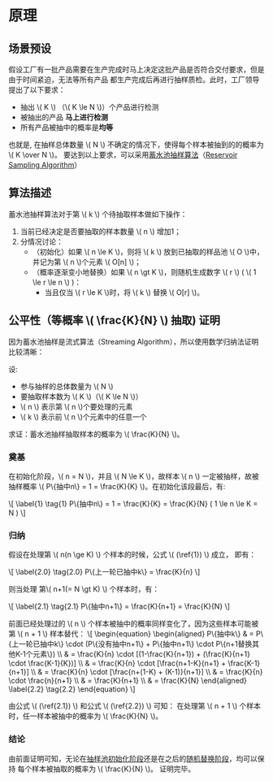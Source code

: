 # 原理

## 场景预设
假设工厂有一批产品需要在生产完成时马上决定这批产品是否符合交付要求，但是由于时间紧迫，无法等所有产品
都生产完成后再进行抽样质检。此时，工厂领导提出了以下要求：

- 抽出 \\( K \\) （\\( K \le N \\)）个产品进行检测
- 被抽出的产品 **马上进行检测**
- 所有产品被抽中的概率是**均等**

也就是, 在抽样总体数量 \\( N \\) 不确定的情况下，使得每个样本被抽到的的概率为 \\( K \over N \\)。
要达到以上要求，可以采用[蓄水池抽样算法]（[Reservoir Sampling Algorithm]）

[蓄水池抽样算法]: https://www.jianshu.com/p/7a9ea6ece2af
[Reservoir Sampling Algorithm]: https://www.geeksforgeeks.org/reservoir-sampling/

## 算法描述
蓄水池抽样算法对于第 \\( k \\) 个待抽取样本做如下操作：

1. 当前已经决定是否要抽取的样本数量 \\( n \\) 增加1；
2. 分情况讨论：
    - （初始化）如果 \\( n \le K \\)，则将 \\( k \\) 放到已抽取的样品池 \\( O \\)中，并记为第 \\( n \\)个元素 \\( O[n] \\)；
    - （概率逐渐变小地替换）如果 \\( n \gt K \\)，则随机生成数字 \\( r \\) ( \\( 1 \le r \le n \\) )：
        - 当且仅当 \\( r \le K \\)时，将 \\( k \\) 替换 \\( O[r] \\)。

## 公平性（等概率 \\( \frac{K}{N} \\) 抽取) 证明
因为蓄水池抽样是流式算法（Streaming Algorithm），所以使用数学归纳法证明比较清晰：

设:
- 参与抽样的总体数量为 \\( N \\)
- 要抽取样本数为 \\( K \\)（\\( K \le N \\)）
- \\( n \\) 表示第 \\( n \\)个要处理的元素
- \\( k \\) 表示前 \\( n \\)个元素中的任意一个

求证：蓄水池抽样抽取样本的概率为 \\( \frac{K}{N} \\)。

### 奠基
在初始化阶段，\\( n = N \\)，并且 \\( N \le K \\)，故样本 \\( n \\) 一定被抽样，故被抽样概率
\\( P\\{抽中n\\} = 1 = \frac{K}{K} \\)。在初始化该段最后，有:

\\[ \label{1} \tag{1}
    P\\{抽中n\\} = 1 =  \frac{K}{K} = \frac{K}{N} ( 1 \le n \le K = N )
\\]

### 归纳
假设在处理第 \\( n(n \ge K) \\) 个样本的时候，公式 \\( (\ref{1}) \\) 成立， 即有：

\\[ \label{2.0} \tag{2.0}
    P\\{上一轮已抽中k\\} = \frac{K}{n}
\\]

则当处理 第\\( n+1(= N \gt K) \\) 个样本时，有：

\\[ \label{2.1} \tag{2.1}
    P\\{抽中n+1\\} = \frac{K}{n+1} = \frac{K}{N}
\\]

前面已经处理过的 \\( n \\) 个样本被抽中的概率同样变化了，因为这些样本可能被第 \\( n + 1 \\) 样本替代：
\\[ \begin{equation}
        \begin{aligned}
            P\\{抽中k\\} & = P\\{上一轮已抽中k\\} \cdot (P\\{没有抽中n+1\\}
                + P\\{抽中n+1\\} \cdot P\\{n+1替换其他K-1个元素\\}) \\\\
            & = \frac{K}{n} \cdot [(1-\frac{K}{n+1}) + (\frac{K}{n+1} \cdot \frac{K-1}{K})] \\\\
            & = \frac{K}{n} \cdot [\frac{n+1-K}{n+1} + \frac{K-1}{n+1}] \\\\
            & = \frac{K}{n} \cdot [\frac{n+(1-K) + (K-1)}{n+1}] \\\\
            & = \frac{K}{n} \cdot \frac{n}{n+1} \\\\
            & = \frac{K}{n+1} \\\\
            & = \frac{K}{N}
        \end{aligned}
        \label{2.2} \tag{2.2}
    \end{equation}
\\]

由公式 \\( (\ref{2.1}) \\) 和公式 \\( (\ref{2.2}) \\) 可知：
在处理第 \\( n + 1 \\) 个样本时，任一样本被抽中的概率为 \\( \frac{K}{N} \\)。

### 结论
由前面证明可知，无论在[抽样池初始化阶段](#奠基)还是在之后的[随机替换阶段](#归纳)，均可以保持
每个样本被抽取的概率为 \\( \frac{K}{N} \\)。 证明完毕。
